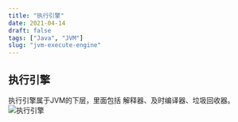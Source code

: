 ```yaml
---
title: "执行引擎"
date: 2021-04-14
draft: false
tags: ["Java", "JVM"]
slug: "jvm-execute-engine"
---
```


## 执行引擎
执行引擎属于JVM的下层，里面包括 解释器、及时编译器、垃圾回收器。
![执行引擎](/myblog/posts/images/essays/执行引擎.png)